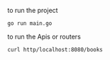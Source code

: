 to run the project 

``
go run main.go
``

to run the Apis or routers

``
curl http/localhost:8080/books
``